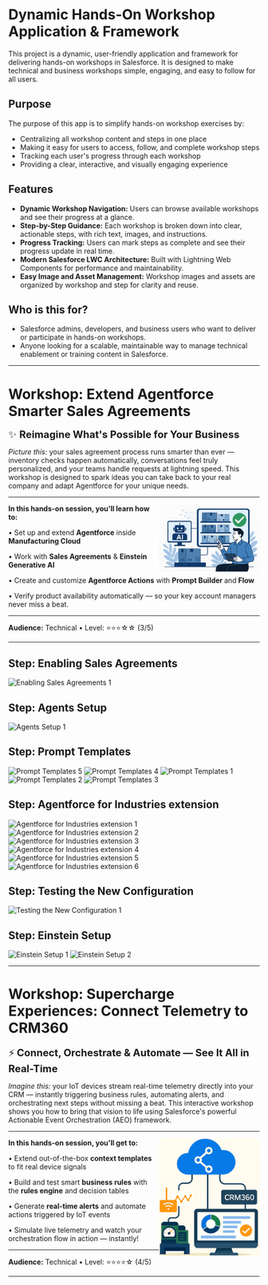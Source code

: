 # Dynamic Hands-On Workshop Application & Framework

This project is a dynamic, user-friendly application and framework for delivering hands-on workshops in Salesforce. It is designed to make technical and business workshops simple, engaging, and easy to follow for all users.

## Purpose

The purpose of this app is to simplify hands-on workshop exercises by:
- Centralizing all workshop content and steps in one place
- Making it easy for users to access, follow, and complete workshop steps
- Tracking each user's progress through each workshop
- Providing a clear, interactive, and visually engaging experience

## Features
- **Dynamic Workshop Navigation:** Users can browse available workshops and see their progress at a glance.
- **Step-by-Step Guidance:** Each workshop is broken down into clear, actionable steps, with rich text, images, and instructions.
- **Progress Tracking:** Users can mark steps as complete and see their progress update in real time.
- **Modern Salesforce LWC Architecture:** Built with Lightning Web Components for performance and maintainability.
- **Easy Image and Asset Management:** Workshop images and assets are organized by workshop and step for clarity and reuse.

## Who is this for?
- Salesforce admins, developers, and business users who want to deliver or participate in hands-on workshops.
- Anyone looking for a scalable, maintainable way to manage technical enablement or training content in Salesforce.

---

# Workshop: Extend Agentforce Smarter Sales Agreements

<div><p><span style="font-size: 20px;">✨ </span><strong style="font-size: 20px;">Reimagine What's Possible for Your Business</strong></p><p><em>Picture this:</em> your sales agreement process runs smarter than ever — inventory checks happen automatically, conversations feel truly personalized, and your teams handle requests at lightning speed. This workshop is designed to spark ideas you can take back to your real company and adapt Agentforce for your unique needs.</p><hr></hr></div><div style="float: right; width: 40%;"><img src="https://raw.githubusercontent.com/not2technical/MFG-Auto-Cloud-Workshops/refs/heads/main/images/Workshop/Extend%20Agentforce%20Smarter%20Sales%20Agreements/Extend%20Agentforce%20Smarter%20Sales%20Agreements%20Workshop%20Main.png" alt="Extend Agentforce Smarter Sales Agreements"></img></div><div><p><strong>In this hands-on session, you'll learn how to:</strong></p><p>• Set up and extend <strong>Agentforce</strong> inside <strong>Manufacturing Cloud</strong></p><p>• Work with <strong>Sales Agreements</strong> &amp; <strong>Einstein Generative AI</strong></p><p><span style="background-color: rgb(255, 255, 255);">• Create and customize </span><strong style="background-color: rgb(255, 255, 255);">Agentforce Actions</strong><span style="background-color: rgb(255, 255, 255);"> with </span><strong style="background-color: rgb(255, 255, 255);">Prompt Builder </strong><span style="background-color: rgb(255, 255, 255);">and</span><strong style="background-color: rgb(255, 255, 255);"> Flow</strong></p><p>• Verify product availability automatically — so your key account managers never miss a beat.</p><hr></hr><p><strong>Audience:</strong> Technical • Level: ⭐⭐⭐☆☆ (3/5)</p>
  <hr></hr>
</div>

## Step: Enabling Sales Agreements
![Enabling Sales Agreements 1](https://raw.githubusercontent.com/not2technical/MFG-Auto-Cloud-Workshops/refs/heads/main/images/Workshop/Extend%20Agentforce%20Smarter%20Sales%20Agreements/Enabling%20Sales%20Agreements/Screenshot%202025-06-20%20at%202.28.24%E2%80%AFPM.png)

## Step: Agents Setup
![Agents Setup 1](https://raw.githubusercontent.com/not2technical/MFG-Auto-Cloud-Workshops/refs/heads/main/images/Workshop/Extend%20Agentforce%20Smarter%20Sales%20Agreements/Agents%20Setup/Screenshot%202025-06-20%20at%202.28.58%E2%80%AFPM.png)

## Step: Prompt Templates
![Prompt Templates 5](https://raw.githubusercontent.com/not2technical/MFG-Auto-Cloud-Workshops/refs/heads/main/images/Workshop/Extend%20Agentforce%20Smarter%20Sales%20Agreements/Prompt%20Templates/Screenshot%202025-06-24%20at%208.06.32%E2%80%AFPM.png)
![Prompt Templates 4](https://raw.githubusercontent.com/not2technical/MFG-Auto-Cloud-Workshops/refs/heads/main/images/Workshop/Extend%20Agentforce%20Smarter%20Sales%20Agreements/Prompt%20Templates/Screenshot%202025-06-24%20at%208.02.20%E2%80%AFPM.png)
![Prompt Templates 1](https://raw.githubusercontent.com/not2technical/MFG-Auto-Cloud-Workshops/refs/heads/main/images/Workshop/Extend%20Agentforce%20Smarter%20Sales%20Agreements/Prompt%20Templates/Screenshot%202025-06-20%20at%202.42.06%E2%80%AFPM.png)
![Prompt Templates 2](https://raw.githubusercontent.com/not2technical/MFG-Auto-Cloud-Workshops/refs/heads/main/images/Workshop/Extend%20Agentforce%20Smarter%20Sales%20Agreements/Prompt%20Templates/Screenshot%202025-06-20%20at%202.41.39%E2%80%AFPM.png)
![Prompt Templates 3](https://raw.githubusercontent.com/not2technical/MFG-Auto-Cloud-Workshops/refs/heads/main/images/Workshop/Extend%20Agentforce%20Smarter%20Sales%20Agreements/Prompt%20Templates/Screenshot%202025-06-20%20at%202.39.54%E2%80%AFPM.png)


## Step: Agentforce for Industries extension
![Agentforce for Industries extension 1](https://raw.githubusercontent.com/not2technical/MFG-Auto-Cloud-Workshops/refs/heads/main/images/Workshop/Extend%20Agentforce%20Smarter%20Sales%20Agreements/Agentforce%20for%20Industries%20extension/Screenshot%202025-06-23%20at%204.22.26%E2%80%AFPM.png)
![Agentforce for Industries extension 2](https://raw.githubusercontent.com/not2technical/MFG-Auto-Cloud-Workshops/refs/heads/main/images/Workshop/Extend%20Agentforce%20Smarter%20Sales%20Agreements/Agentforce%20for%20Industries%20extension/Screenshot%202025-06-23%20at%204.25.20%E2%80%AFPM.png)
![Agentforce for Industries extension 3](https://raw.githubusercontent.com/not2technical/MFG-Auto-Cloud-Workshops/refs/heads/main/images/Workshop/Extend%20Agentforce%20Smarter%20Sales%20Agreements/Agentforce%20for%20Industries%20extension/Screenshot%202025-06-20%20at%202.29.25%E2%80%AFPM.png)
![Agentforce for Industries extension 4](https://raw.githubusercontent.com/not2technical/MFG-Auto-Cloud-Workshops/refs/heads/main/images/Workshop/Extend%20Agentforce%20Smarter%20Sales%20Agreements/Agentforce%20for%20Industries%20extension/Screenshot%202025-06-24%20at%2010.11.26%E2%80%AFPM.png)
![Agentforce for Industries extension 5](https://raw.githubusercontent.com/not2technical/MFG-Auto-Cloud-Workshops/refs/heads/main/images/Workshop/Extend%20Agentforce%20Smarter%20Sales%20Agreements/Agentforce%20for%20Industries%20extension/Screenshot%202025-06-24%20at%2010.33.43%E2%80%AFPM.png)
![Agentforce for Industries extension 6](https://raw.githubusercontent.com/not2technical/MFG-Auto-Cloud-Workshops/refs/heads/main/images/Workshop/Extend%20Agentforce%20Smarter%20Sales%20Agreements/Agentforce%20for%20Industries%20extension/Screenshot%202025-06-24%20at%2010.35.16%E2%80%AFPM.png)
## Step: Testing the New Configuration
![Testing the New Configuration 1](https://raw.githubusercontent.com/not2technical/MFG-Auto-Cloud-Workshops/refs/heads/main/images/Workshop/Extend%20Agentforce%20Smarter%20Sales%20Agreements/Testing%20the%20New%20Configuration/Screenshot%202025-06-20%20at%202.29.25%E2%80%AFPM.png)

## Step: Einstein Setup
![Einstein Setup 1](https://raw.githubusercontent.com/not2technical/MFG-Auto-Cloud-Workshops/refs/heads/main/images/Workshop/Extend%20Agentforce%20Smarter%20Sales%20Agreements/Einstein%20Setup/Screenshot%202025-06-20%20at%202.26.39%E2%80%AFPM.png)
![Einstein Setup 2](https://raw.githubusercontent.com/not2technical/MFG-Auto-Cloud-Workshops/refs/heads/main/images/Workshop/Extend%20Agentforce%20Smarter%20Sales%20Agreements/Einstein%20Setup/Screenshot%202025-06-23%20at%205.03.25%E2%80%AFPM.png)

---

# Workshop: Supercharge Experiences: Connect Telemetry to CRM360

<div>
  <p><span style="font-size: 20px;">⚡️</span>
    <strong style="font-size: 20px;">Connect, Orchestrate &amp; Automate — See It All in Real-Time</strong>
  </p>
  <p><em>Imagine this:</em> your IoT devices stream real-time telemetry directly into your CRM — instantly triggering business rules, automating alerts, and orchestrating next steps without missing a beat. This interactive workshop shows you how to bring that vision to life using Salesforce's powerful Actionable Event Orchestration (AEO) framework.</p>
  <hr></hr>
</div>

<div style="float: right; width: 40%;">
  <img src="https://raw.githubusercontent.com/not2technical/MFG-Auto-Cloud-Workshops/refs/heads/main/images/Workshop/Supercharge%20Experiences%20Connect%20Telemetry%20to%20CRM360/connected%20Assets%20workshop.png" alt="Supercharge Experiences Connect Telemetry to CRM360"></img>
</div>

<div>
  <p><strong>In this hands-on session, you'll get to:</strong></p>
  <p>• Extend out-of-the-box <strong>context templates</strong> to fit real device signals</p>
  <p>• Build and test smart <strong>business rules</strong> with the <strong>rules engine</strong> and decision tables</p>
  <p>• Generate <strong>real-time alerts</strong> and automate actions triggered by IoT events</p>
  <p>• Simulate live telemetry and watch your orchestration flow in action — instantly!</p>
  <hr></hr>
  <p><strong>Audience:</strong> Technical • Level: ⭐⭐⭐⭐☆ (4/5)</p><hr></hr>
</div>
